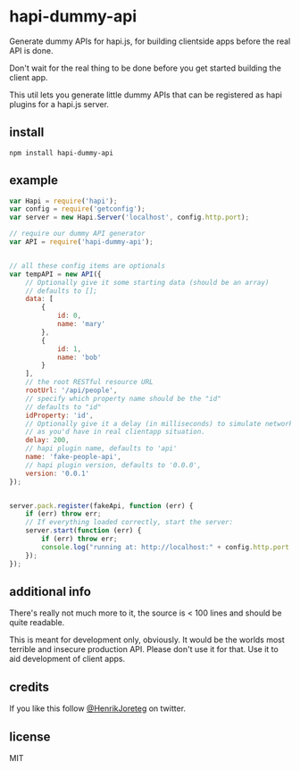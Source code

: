 # hapi-dummy-api

Generate dummy APIs for hapi.js, for building clientside apps before the real API is done.

Don't wait for the real thing to be done before you get started building the client app.

This util lets you generate little dummy APIs that can be registered as hapi plugins for a hapi.js server.


## install

```
npm install hapi-dummy-api
```

## example

```javascript
var Hapi = require('hapi');
var config = require('getconfig');
var server = new Hapi.Server('localhost', config.http.port);

// require our dummy API generator
var API = require('hapi-dummy-api');


// all these config items are optionals
var tempAPI = new API({
    // Optionally give it some starting data (should be an array)
    // defaults to [];
    data: [
        {
            id: 0,
            name: 'mary'
        },
        {
            id: 1,
            name: 'bob'
        }
    ],
    // the root RESTful resource URL
    rootUrl: '/api/people',
    // specify which property name should be the "id"
    // defaults to "id"
    idProperty: 'id',
    // Optionally give it a delay (in milliseconds) to simulate network latency
    // as you'd have in real clientapp situation.
    delay: 200,
    // hapi plugin name, defaults to 'api'
    name: 'fake-people-api',
    // hapi plugin version, defaults to '0.0.0',
    version: '0.0.1'
});


server.pack.register(fakeApi, function (err) {
    if (err) throw err;
    // If everything loaded correctly, start the server:
    server.start(function (err) {
        if (err) throw err;
        console.log("running at: http://localhost:" + config.http.port + ");
    });
});
```

## additional info

There's really not much more to it, the source is < 100 lines and should be quite readable. 

This is meant for development only, obviously. It would be the worlds most terrible and insecure production API. Please don't use it for that. Use it to aid development of client apps.


## credits

If you like this follow [@HenrikJoreteg](http://twitter.com/henrikjoreteg) on twitter.

## license

MIT

